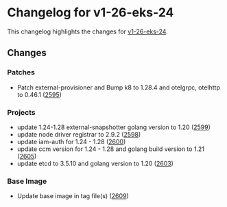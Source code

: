 # Changelog for v1-26-eks-24

This changelog highlights the changes for [v1-26-eks-24](https://github.com/aws/eks-distro/tree/v1-26-eks-24).

## Changes

### Patches
* Patch external-provisioner and Bump k8 to 1.28.4 and otelgrpc, otelhttp to 0.46.1 ([2595](https://github.com/aws/eks-distro/pull/2595))

### Projects
* update 1.24-1.28 external-snapshotter golang version to 1.20 ([2599](https://github.com/aws/eks-distro/pull/2599))
* update node driver registrar to 2.9.2 ([2598](https://github.com/aws/eks-distro/pull/2598))
* update iam-auth for 1.24 - 1.28 ([2600](https://github.com/aws/eks-distro/pull/2600))
* update ccm version for 1.24 - 1.28 and golang build version to 1.21 ([2605](https://github.com/aws/eks-distro/pull/2605))
* update etcd to 3.5.10 and golang version to 1.20 ([2603](https://github.com/aws/eks-distro/pull/2603))

### Base Image
* Update base image in tag file(s) ([2609](https://github.com/aws/eks-distro/pull/2609))

